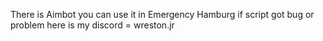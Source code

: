 There is Aimbot you can use it in Emergency Hamburg if script got bug or problem here is my discord = wreston.jr
